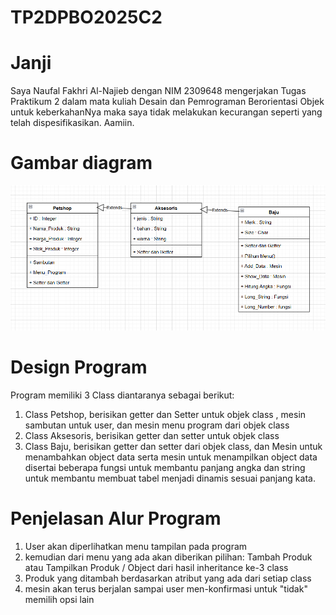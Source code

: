 # TP2DPBO2025C2

# Janji
Saya Naufal Fakhri Al-Najieb dengan NIM 2309648 mengerjakan Tugas Praktikum 2
dalam mata kuliah Desain dan Pemrograman Berorientasi Objek untuk keberkahanNya 
maka saya tidak melakukan kecurangan seperti yang telah dispesifikasikan. Aamiin.

# Gambar diagram
![Gambar_Diagram](Diagram.png)

# Design Program
Program memiliki 3 Class diantaranya sebagai berikut:
1. Class Petshop, berisikan getter dan Setter untuk objek class
   , mesin sambutan untuk user, dan mesin menu program dari objek class
2. Class Aksesoris, berisikan getter dan setter untuk objek class
3. Class Baju, berisikan getter dan setter dari objek class, dan
   Mesin untuk menambahkan object data serta mesin untuk menampilkan object data
   disertai beberapa fungsi untuk membantu panjang angka dan string untuk membantu
   membuat tabel menjadi dinamis sesuai panjang kata.

# Penjelasan Alur Program
1. User akan diperlihatkan menu tampilan pada program
2. kemudian dari menu yang ada akan diberikan pilihan:
   Tambah Produk atau Tampilkan Produk / Object dari hasil inheritance ke-3 class
3. Produk yang ditambah berdasarkan atribut yang ada dari setiap class
4. mesin akan terus berjalan sampai user men-konfirmasi untuk "tidak" memilih opsi lain
